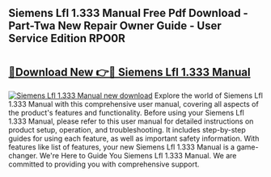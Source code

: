 ## Siemens Lfl 1.333 Manual Free Pdf Download - Part-Twa New Repair Owner Guide - User Service Edition RPO0R

# <h2><a href="http://cf17604.oget.top/?id=Siemens+Lfl+1.333+Manual">🔗Download New 👉🔴 Siemens Lfl 1.333 Manual</a></h2>

[![Siemens Lfl 1.333 Manual new download](https://i.imgur.com/5g1atiW.png)](http://cf17604.oget.top/?id=Siemens+Lfl+1.333+Manual)
Explore the world of Siemens Lfl 1.333 Manual with this comprehensive user manual, covering all aspects of the product's features and functionality. Before using your Siemens Lfl 1.333 Manual, please refer to this user manual for detailed instructions on product setup, operation, and troubleshooting. It includes step-by-step guides for using each feature, as well as important safety information. With features like list of features, your new Siemens Lfl 1.333 Manual is a game-changer. We're Here to Guide You Siemens Lfl 1.333 Manual. We are committed to providing you with comprehensive support.
